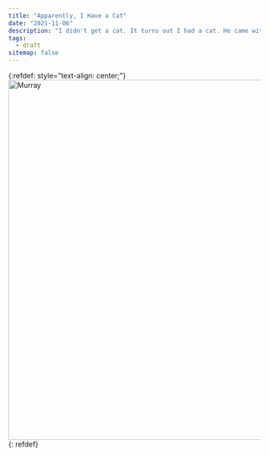 ```yaml
---
title: "Apparently, I Have a Cat"
date: "2021-11-06"
description: "I didn't get a cat. It turns out I had a cat. He came with the house. His name is Murray."
tags:
  - draft
sitemap: false
---
```


{:refdef: style="text-align: center;"}
<img src="https://lh3.googleusercontent.com/rTD4DlIMV1b4bUFgxlnaZpjeNDQM-rAAcJqBOs6Tn5Ri-10D6HzZ35Z37fYtw0Od6UPMNeSfXW0hFkdvJqktrYyvPL3pgKE1uVvmc75PgkA8j3NNHEbB8xL_W1aCIF0TkptaZIK4E_i6-8wiaGK2mD5pq7juup9ROwdyyx-Kn9Dsm3yeiADDDRvp87Ewa7vKCc6c5jxTFhnRwA-z7SjT9y6wSVzYVMSjmrbUYH0YUM981uLzVvFytZZM0j0vCZNyytwn-n-jb8Dm9QbPwUOJ_IMe4AdK2ZGMWyNE1c7MjFXgu-KYAMV9gDoN0xrvwm5brtIQzMWZZg6N3CgFbn8S77VhdBtKQrz1Y3iQk6Dak7hvRiY566K30vu2pDC5XnQjEIwl_IHyfZb7ghZHK9NK-E3uO-_J7vYvCA3QXvUpSGLgpBZxSNUs-ObIm2O2jClVGlDN23rj8D_H1socOZU6cZE9LcgSTa8WiEOSYRLPk0d12y9nBYn2l3DuDUclzqwJx_seGoO8sqc-8GhNC3cxPaKSP_KxYxkbQ9o6KpoNqm1MFTo7loP0nCkACDGbQSC8HcHYMTn7SNukE8uqunOF0kcaHDMdoqmX1DVa7NqpL6xcnanqGds9F3hLz3wHzbDK8uTz9xu7lVQxWBH0_TCQ8fEOnADha0YKf5jBXf4B0S8osARuf5xF_HYaIRmSCO0GbaLSFloQsLdI7jlmM5Vs29p9=w1720-h1296-no?authuser=0" alt="Murray" width="720px" align="center" />
{: refdef}
